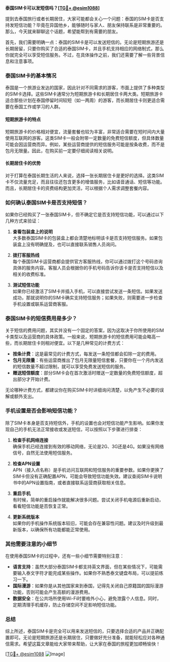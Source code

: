 **泰国SIM卡可以发短信吗？[[TG💪+ @esim1088](https://t.me/s/esim1088)]**

提到去泰国旅行或者长期居住，大家可能都会关心一个问题：泰国的SIM卡是否支持发短信功能？毕竟在异国他乡，能够随时与家人、朋友保持联系是非常重要的。那么，今天就来聊聊这个话题，希望能帮到有需要的朋友。

首先，我们需要明确一点：泰国的SIM卡是可以发送短信的。无论是短期旅游还是长期居留，只要你购买了合适的泰国SIM卡，并且手机支持相应的网络制式，那么你就完全可以享受短信服务。不过，在具体操作之前，我们还需要了解一些背景信息和注意事项。

### 泰国SIM卡的基本情况

泰国是一个旅游业发达的国家，因此针对不同需求的游客，市面上提供了多种类型的SIM卡选择。这些SIM卡通常分为短期旅游卡和长期居住卡两大类。短期旅游卡适合那些计划在泰国停留时间较短（如一两周）的游客，而长期居住卡则更适合需要在泰国工作或学习的人群。

#### 短期旅游卡的特点

短期旅游卡的价格相对便宜，流量套餐也较为丰富，非常适合需要在短时间内大量使用互联网的游客。这类SIM卡一般会附带一定数量的免费短信额度，但具体数量可能会因运营商而异。例如，某些运营商提供的短信服务可能是按条收费，而不是包月无限量。因此，在购买前一定要仔细阅读相关说明。

#### 长期居住卡的优势

对于打算在泰国长期生活的人来说，选择一张长期居住卡是更好的选择。这类SIM卡不仅流量充足，而且往往还包含更多的增值服务，比如语音通话、短信等功能。而且，长期居住卡的资费结构更加灵活，可以根据个人需求调整套餐内容。

### 如何确认泰国SIM卡是否支持短信？

如果你已经购买了一张泰国SIM卡，但不确定它是否支持短信功能，可以通过以下几种方式来验证：

1. **查看包装盒上的说明**  
   大多数泰国SIM卡的包装盒上都会清楚地标明该卡是否支持短信服务。如果包装盒上没有明确提及，也可以直接联系销售人员询问。

2. **拨打客服热线**  
   每个泰国SIM卡运营商都会提供官方客服热线，你可以通过拨打这个号码咨询具体的服务内容。客服人员会根据你的手机号码告诉你该卡是否支持短信以及相关的收费标准。

3. **测试短信功能**  
   如果你已经激活了SIM卡并插入手机，可以直接尝试发送一条短信。如果发送成功，那就说明你的SIM卡确实支持短信服务；如果失败，则需要进一步检查手机设置或联系运营商客服。

### 泰国SIM卡的短信费用是多少？

关于短信的费用问题，其实并没有一个固定的答案，因为这取决于你所使用的SIM卡类型以及运营商的具体政策。一般来说，短期旅游卡的短信费用可能会略高一些，而长期居住卡则相对便宜。以下是几种常见的计费方式：

- **按条计费**：这是最常见的计费方式，每发送一条短信都会扣除一定的费用。
- **包月无限量**：有些运营商推出了包月无限量短信套餐，只要你在一个月内发送的短信数量不超过限制，就可以享受免费发送短信的服务。
- **赠送短信额度**：部分SIM卡会在首次激活时赠送一定数量的免费短信额度，超出部分才开始计费。

无论哪种计费方式，都建议你在购买SIM卡时详细询问清楚，以免产生不必要的误解或额外支出。

### 手机设置是否会影响短信功能？

除了SIM卡本身是否支持短信外，手机的设置也会对短信功能产生影响。如果你发现自己的手机无法正常接收或发送短信，可以按照以下步骤进行排查：

1. **检查手机网络连接**  
   确保手机已经连接到有效的移动网络，无论是2G、3G还是4G。如果没有网络信号，自然无法使用短信服务。

2. **检查APN设置**  
   APN（接入点名称）是手机访问互联网和短信服务的重要参数。如果你更换了SIM卡但没有正确配置APN，可能会导致短信功能失效。建议查阅SIM卡说明书中的APN设置指南，或者直接联系运营商获取相关信息。

3. **重启手机**  
   有时候，简单的重启操作就能解决很多问题。尝试关闭手机电源后重新启动，看看短信功能是否恢复正常。

4. **更新系统版本**  
   如果你的手机操作系统版本较旧，可能会存在兼容性问题。建议及时升级到最新版本，以确保所有功能都能正常使用。

### 其他需要注意的小细节

在使用泰国SIM卡的过程中，还有一些小细节需要特别注意：

- **语言支持**：虽然大部分泰国SIM卡都支持英文界面，但在某些情况下，可能需要输入泰文字符才能完成某些操作。如果你不熟悉泰文键盘布局，可以提前练习一下。
- **国际漫游**：如果你是从其他国家来到泰国，记得先关闭自己原籍国的国际漫游功能，否则可能会产生高额的漫游费用。
- **数据安全**：在公共场所使用Wi-Fi时要格外小心，避免泄露个人信息。同时，定期清理手机缓存，防止存储空间不足影响短信功能。

### 总结

综上所述，泰国SIM卡是完全可以用来发送短信的，只要选择合适的产品并正确配置即可。无论是短期旅游还是长期居住，只要做好充分准备，就能轻松应对各种通信需求。希望这篇文章能给大家带来帮助，让大家在泰国的旅程更加顺畅愉快！

[[TG💪+ @esim1088](https://t.me/s/esim1088) ![Image](https://i.postimg.cc/4NQfJmqS/Snipaste-2025-05-13-00-14-12.png)]